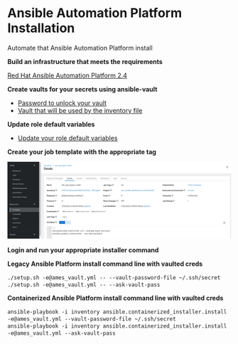 # Ansible Automation Platform Installation
Automate that Ansible Automation Platform install

**Build an infrastructure that meets the requirements**

[Red Hat Ansible Automation Platform 2.4](https://docs.redhat.com/en/documentation/red_hat_ansible_automation_platform/2.4/ "Red Hat Ansible Automation Platform 2.4")

**Create vaults for your secrets using ansible-vault**
- [Password to unlock your vault](https://github.com/ericcames/aap.platform.install/blob/main/roles/ansible_platform_install/files/secret_example.yml "Password to unlock your vault")
- [Vault that will be used by the inventory file](https://github.com/ericcames/aap.platform.install/blob/main/roles/ansible_platform_install/files/vault_example.yml "Vault that will be used by the inventory file")

**Update role default variables**
- [Update your role default variables](https://github.com/ericcames/aap.platform.install/blob/main/roles/ansible_platform_install/README.md "Update your role default variables")

**Create your job template with the appropriate tag**

![alt text](https://github.com/ericcames/aap.platform.install/blob/main/images/tag-legacy.png "Legacy tag")

**Login and run your appropriate installer command**

**Legacy Ansible Platform install command line with vaulted creds**
```
./setup.sh -e@ames_vault.yml -- --vault-password-file ~/.ssh/secret
./setup.sh -e@ames_vault.yml -- --ask-vault-pass
```
**Containerized Ansible Platform install command line with vaulted creds**
```
ansible-playbook -i inventory ansible.containerized_installer.install -e@ames_vault.yml --vault-password-file ~/.ssh/secret
ansible-playbook -i inventory ansible.containerized_installer.install -e@ames_vault.yml --ask-vault-pass

```
